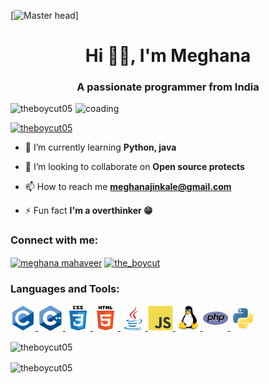 [![Master head]("https://i.pinimg.com/originals/eb/50/87/eb50875a68b04b0480fa929af2c7547c.gif")] 

<h1 align="center">Hi 🦄✨, I'm Meghana</h1>
<h3 align="center">A passionate programmer from India</h3>

<img align='right' alt="coading" width="400" src="https://i.gifer.com/3AyY.gif">

<p align="left"> <img src="https://komarev.com/ghpvc/?username=theboycut05&label=Profile%20views&color=0e75b6&style=flat" alt="theboycut05" /> </p>

<p align="left"> <a href="https://github.com/ryo-ma/github-profile-trophy"><img src="https://github-profile-trophy.vercel.app/?username=theboycut05" alt="theboycut05" /></a> </p>


- 🌱 I’m currently learning **Python, java**

- 👯 I’m looking to collaborate on **Open source protects**

- 📫 How to reach me **meghanajinkale@gmail.com**

- ⚡ Fun fact **I'm a overthinker 😁**

<h3 align="left">Connect with me:</h3>
<p align="left">
<a href="https://linkedin.com/in/meghana mahaveer" target="blank"><img align="center" src="https://raw.githubusercontent.com/rahuldkjain/github-profile-readme-generator/master/src/images/icons/Social/linked-in-alt.svg" alt="meghana mahaveer" height="30" width="40" /></a>
<a href="https://instagram.com/the_boycut" target="blank"><img align="center" src="https://raw.githubusercontent.com/rahuldkjain/github-profile-readme-generator/master/src/images/icons/Social/instagram.svg" alt="the_boycut" height="30" width="40" /></a>
</p>

<h3 align="left">Languages and Tools:</h3>
<p align="left"> <a href="https://www.cprogramming.com/" target="_blank" rel="noreferrer"> <img src="https://raw.githubusercontent.com/devicons/devicon/master/icons/c/c-original.svg" alt="c" width="40" height="40"/> </a> <a href="https://www.w3schools.com/cpp/" target="_blank" rel="noreferrer"> <img src="https://raw.githubusercontent.com/devicons/devicon/master/icons/cplusplus/cplusplus-original.svg" alt="cplusplus" width="40" height="40"/> </a> <a href="https://www.w3schools.com/css/" target="_blank" rel="noreferrer"> <img src="https://raw.githubusercontent.com/devicons/devicon/master/icons/css3/css3-original-wordmark.svg" alt="css3" width="40" height="40"/> </a> <a href="https://www.w3.org/html/" target="_blank" rel="noreferrer"> <img src="https://raw.githubusercontent.com/devicons/devicon/master/icons/html5/html5-original-wordmark.svg" alt="html5" width="40" height="40"/> </a> <a href="https://www.java.com" target="_blank" rel="noreferrer"> <img src="https://raw.githubusercontent.com/devicons/devicon/master/icons/java/java-original.svg" alt="java" width="40" height="40"/> </a> <a href="https://developer.mozilla.org/en-US/docs/Web/JavaScript" target="_blank" rel="noreferrer"> <img src="https://raw.githubusercontent.com/devicons/devicon/master/icons/javascript/javascript-original.svg" alt="javascript" width="40" height="40"/> </a> <a href="https://www.linux.org/" target="_blank" rel="noreferrer"> <img src="https://raw.githubusercontent.com/devicons/devicon/master/icons/linux/linux-original.svg" alt="linux" width="40" height="40"/> </a> <a href="https://www.php.net" target="_blank" rel="noreferrer"> <img src="https://raw.githubusercontent.com/devicons/devicon/master/icons/php/php-original.svg" alt="php" width="40" height="40"/> </a> <a href="https://www.python.org" target="_blank" rel="noreferrer"> <img src="https://raw.githubusercontent.com/devicons/devicon/master/icons/python/python-original.svg" alt="python" width="40" height="40"/> </a> </p>

<p><img align="center" src="https://github-readme-stats.vercel.app/api/top-langs?username=theboycut05&show_icons=true&locale=en&layout=compact" alt="theboycut05" /></p>

<p><img align="center" src="https://github-readme-streak-stats.herokuapp.com/?user=theboycut05&" alt="theboycut05" /></p>
